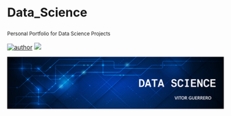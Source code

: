 # Data_Science
<sub>Personal Portfolio for Data Science Projects</sub>

[![author](https://img.shields.io/badge/author-vitorguerrero-red)](https://www.linkedin.com/in/vitorsallesguerrero07/) [![](https://img.shields.io/badge/python-3.7+-blue.svg)](https://www.python.org/downloads/release/python-365/)

<p align="center">
  <img src="BANNER.png" >
</p>
